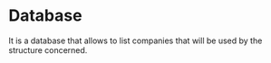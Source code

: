 # Database
It is a database that allows to list companies that will be used by the structure concerned.
